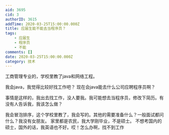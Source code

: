 ```yaml
---
aid: 3695
cid: 3
authorID: 3615
addTime: 2020-03-25T15:00:00.000Z
title: 应届生能不能去当程序员？
tags:
    - 应届生
    - 程序员
    - 不能
comments: []
date: 2020-03-25T15:00:00.000Z
category: 技术
---
```


工商管理专业的，学校里教了java和网络工程。

我会java，我觉得比较好找工作吧？ 现在会java能去什么公司应聘程序员啊？

事情是这样的，我出去找工作，没人要我。我可能想去当程序员，修改下简历。有没有人告诉我，我该怎么做？

我会冒泡排序，这个学校里教了，我会写的。其他的需要准备什么？一般面试都问什么？我没有女朋友。 家里都是农民，我大学刚毕业，不是硕士。 不想考国内的硕士，国外的话，我英语也不好。哎！怎么办啊，找不到工作
